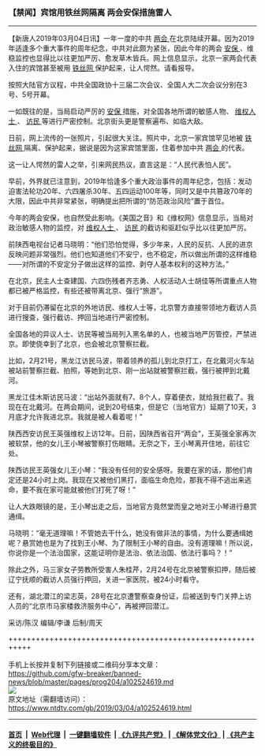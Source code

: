### 【禁闻】宾馆用铁丝网隔离 两会安保措施雷人
------------------------

<div class="post_content">
 <p>
  【新唐人2019年03月04日讯】一年一度的中共
  <a href="https://www.ntdtv.com/gb/两会.htm">
   两会
  </a>
  在北京陆续开幕。因为2019年适逢多个重大事件的周年纪念，中共对此颇为紧张，因此今年的两会
  <a href="https://www.ntdtv.com/gb/安保.htm">
   安保
  </a>
  、维稳监控也显得比以往更加严厉、愈发草木皆兵。网上信息显示，北京一家两会代表入住的宾馆甚至被用
  <a href="https://www.ntdtv.com/gb/铁丝网.htm">
   铁丝网
  </a>
  保护起来，让人愕然。请看报导。
 </p>
 <p>
  按照大陆官方议程，中共全国政协十三届二次会议、全国人大二次会议分别在3号、5号开幕。
 </p>
 <p>
  一如既往的是，当局启动严厉的
  <a href="https://www.ntdtv.com/gb/安保.htm">
   安保
  </a>
  措施，对全国各地所谓的敏感人物、
  <a href="https://www.ntdtv.com/gb/维权人士.htm">
   维权人士
  </a>
  、
  <a href="https://www.ntdtv.com/gb/访民.htm">
   访民
  </a>
  等进行严密控制。北京街头更是警察遍布、如临大敌。
 </p>
 <p>
  日前，网上流传的一张照片，引起很大关注。照片中，北京一家宾馆罕见地被
  <a href="https://www.ntdtv.com/gb/铁丝网.htm">
   铁丝网
  </a>
  隔离、保护起来，据说是因为这家宾馆里面，住着参加中共
  <a href="https://www.ntdtv.com/gb/两会.htm">
   两会
  </a>
  的代表。
 </p>
 <p>
  这一让人愕然的雷人之举，引来网民热议，直言这是：“人民代表怕人民”。
 </p>
 <p>
  早前，外界就已注意到，2019年恰逢多个重大政治事件的周年纪念，包括：发动迫害法轮功20年、六四屠杀30年、五四运动100年等，同时又是中共篡政70年的大限，因此中共非常紧张，明确提出把所谓的“防范政治风险”置于首位。
 </p>
 <p>
  今年的两会安保，也自然受此影响。《美国之音》和《维权网》信息显示，当局对政治敏感人物的监控，对
  <a href="https://www.ntdtv.com/gb/维权人士.htm">
   维权人士
  </a>
  、
  <a href="https://www.ntdtv.com/gb/访民.htm">
   访民
  </a>
  的截访和驱赶似乎比以往更加严厉。
 </p>
 <p>
  前陕西电视台记者马晓明：“他们恐怕觉得，多少年来，人民的反抗、人民的进京反映问题非常强烈。他们也知道他们不安宁，也不稳定，所以做出所谓的这样维稳——对所谓的不安定分子做出这样的监控、剥夺人基本权利的这种方法。”
 </p>
 <p>
  在北京，民主人士查建国、六四伤残者齐志勇、人权活动人士胡佳等所谓重点人物都已被严格监控，有些还被带离北京、强行“旅游”。
 </p>
 <p>
  对于目前仍滞留在北京的外地访民、维权人士等，北京警方直接带领地方截访人员进行搜查，强行截访、押回当地进行严密控制。
 </p>
 <p>
  全国各地的异议人士、访民等被当局列入黑名单的人，也被当地严厉管控，严禁进京。即使侥幸到了北京，也会被北京警察拦截。
 </p>
 <p>
  比如，2月21号，黑龙江访民马波，带着领养的孤儿到北京打工，在北戴河火车站被站前警察拦截、拍照，等她到北京、刚一出站就被警察拦截，强行被押到北戴河。
 </p>
 <p>
  黑龙江佳木斯访民马波：“出站外面就有7、8个人，穿着便衣，就给我拦截了。我现在在北戴河。在两会期间，说到20号结束，但是它（当地官方）延期了10天，3月底才允许我进北京。我就是被人看着呢！”
 </p>
 <p>
  陕西西安访民王英强维权上访12年。日前，因陕西省召开“两会”，王英强全家再次被软禁，他的女儿王小琴被警察打伤眼睛。无奈之下，王小琴离开住地，前往它处。
 </p>
 <p>
  陕西访民王英强女儿王小琴：“我没有任何的安全感呀。我要在家的话，那他们肯定还是24小时上岗。我现在又被他们黑打，面临生命危险，那我不得不逃出来逃命，要不我在家可能就被他们打死了呀！”
 </p>
 <p>
  让人大跌眼镜的是，王小琴出走之后，当地官方竟然堂而皇之地对王小琴进行悬赏通缉。
 </p>
 <p>
  马晓明：“毫无道理嘛！不管她去干什么，她没有做非法的事情，为什么要通缉她呢？悬赏她也是为了找到王小琴、为了限制王小琴的自由。没有道理嘛！所以说，你说你是一个法治国家，这能证明你是法治、依法治国、依法行事吗？！”
 </p>
 <p>
  除此之外，马三家女子劳教所受害人朱桂芹，2月24号在北京被警察扣押，随后被辽宁抚顺的截访人员强行押回，关进一家医院，被24小时看守。
 </p>
 <p>
  还有，湖北潜江的梁志英，28号在北京遭警察查身份证，后被送到专门关押上访人员的“北京市马家楼救济服务中心”，再被押回潜江。
 </p>
 <p>
  采访/陈汉 编辑/李谦 后制/周天
 </p>
 <p>
 </p>
 <div class="single_ad">
 </div>
</div>

+++++++++++++++++++++++++++++++++++++++++++++++++++++++++++<br/><br/>
手机上长按并复制下列链接或二维码分享本文章：<br/>
https://github.com/gfw-breaker/banned-news/blob/master/pages/prog204/a102524619.md <br/>
<a href='https://github.com/gfw-breaker/banned-news/blob/master/pages/prog204/a102524619.md'><img src='https://github.com/gfw-breaker/banned-news/blob/master/pages/prog204/a102524619.md.png'/></a> <br/>
原文地址（需翻墙访问）：https://www.ntdtv.com/gb/2019/03/04/a102524619.html


------------------------
#### [首页](https://github.com/gfw-breaker/banned-news/blob/master/README.md) &nbsp;|&nbsp; [Web代理](https://github.com/labour-camp/helloworld) &nbsp;|&nbsp; [一键翻墙软件](https://github.com/gfw-breaker/nogfw/blob/master/README.md) &nbsp;| [《九评共产党》](https://github.com/gfw-breaker/9ping.md/blob/master/README.md#九评之一评共产党是什么) | [《解体党文化》](https://github.com/gfw-breaker/jtdwh.md/blob/master/README.md) | [《共产主义的终极目的》](https://github.com/gfw-breaker/gczydzjmd.md/blob/master/README.md)

